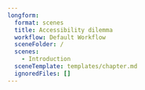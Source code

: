 ```yaml
---
longform:
  format: scenes
  title: Accessibility dilemma
  workflow: Default Workflow
  sceneFolder: /
  scenes:
    - Introduction
  sceneTemplate: templates/chapter.md
  ignoredFiles: []
---
```

